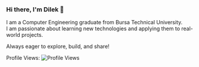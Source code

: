 ### Hi there, I'm Dilek 👋

I am a Computer Engineering graduate from Bursa Technical University.  
I am passionate about learning new technologies and applying them to real-world projects.  

 Always eager to explore, build, and share!  


<!--
**Dilekyilmazz/Dilekyilmazz** is a ✨ _special_ ✨ repository because its `README.md` (this file) appears on your GitHub profile.

Here are some ideas to get you started:

- 🔭 I’m currently working on ...
- 🌱 I’m currently learning ...
- 👯 I’m looking to collaborate on ...
- 🤔 I’m looking for help with ...
- 💬 Ask me about ...
- 📫 How to reach me: ...
- 😄 Pronouns: ...
- ⚡ Fun fact: ...
-->

Profile Views:
![Profile Views](https://komarev.com/ghpvc/?username=Dilekyilmazz&color=blueviolet)

